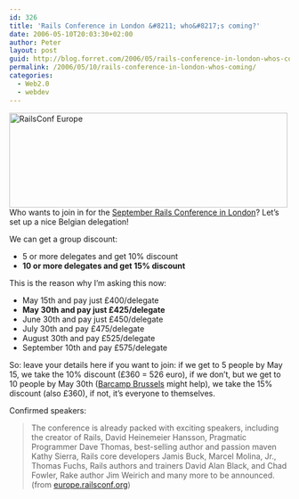 ```yaml
---
id: 326
title: 'Rails Conference in London &#8211; who&#8217;s coming?'
date: 2006-05-10T20:03:30+02:00
author: Peter
layout: post
guid: http://blog.forret.com/2006/05/rails-conference-in-london-whos-coming/
permalink: /2006/05/10/rails-conference-in-london-whos-coming/
categories:
  - Web2.0
  - webdev
---
```

[<img  src="http://static.flickr.com/56/144128155_c8c1e84cd7.jpg" width="500" height="170" alt="RailsConf Europe" />](http://www.flickr.com/photos/pforret/144128155/ "Photo Sharing")  
Who wants to join in for the [September Rails Conference in London](http://europe.railsconf.org/)? Let&#8217;s set up a nice Belgian delegation!

We can get a group discount:

  * 5 or more delegates and get 10% discount
  * **10 or more delegates and get 15% discount**

This is the reason why I&#8217;m asking this now:

  * May 15th and pay just £400/delegate
  * **May 30th and pay just £425/delegate**
  * June 30th and pay just £450/delegate
  * July 30th and pay £475/delegate
  * August 30th and pay £525/delegate
  * September 10th and pay £575/delegate

So: leave your details here if you want to join: if we get to 5 people by May 15, we take the 10% discount (£360 = 526 euro), if we don&#8217;t, but we get to 10 people by May 30th ([Barcamp Brussels](http://barcamp.org/BarCampBrusselsForTheImpatient) might help), we take the 15% discount (also £360), if not, it&#8217;s everyone to themselves.

Confirmed speakers:

> The conference is already packed with exciting speakers, including the creator of Rails, David Heinemeier Hansson, Pragmatic Programmer Dave Thomas, best-selling author and passion maven Kathy Sierra, Rails core developers Jamis Buck, Marcel Molina, Jr., Thomas Fuchs, Rails authors and trainers David Alan Black, and Chad Fowler, Rake author Jim Weirich and many more to be announced.  
> (from [europe.railsconf.org](http://europe.railsconf.org/))